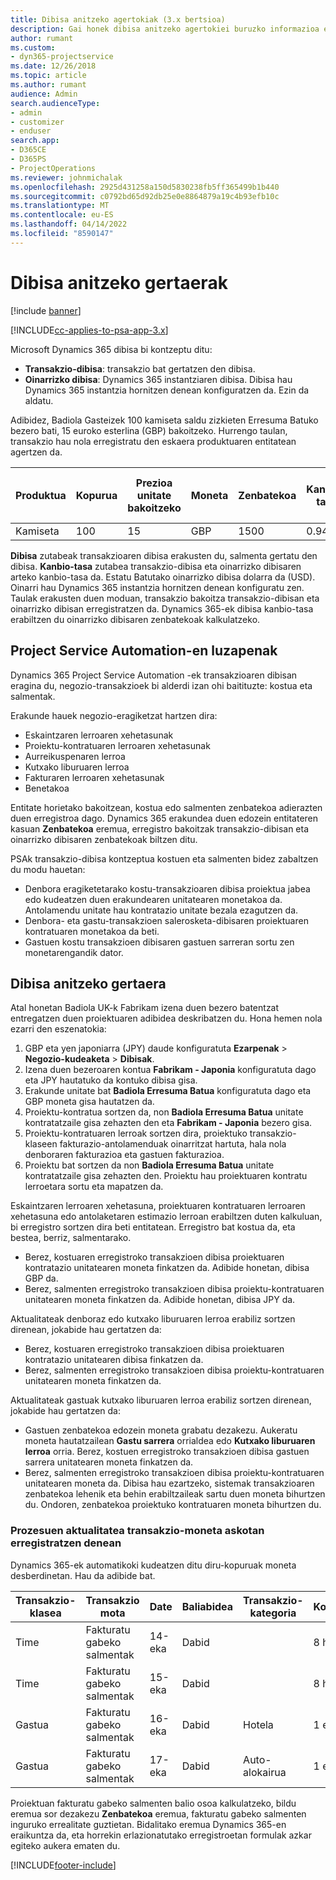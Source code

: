 ```yaml
---
title: Dibisa anitzeko agertokiak (3.x bertsioa)
description: Gai honek dibisa anitzeko agertokiei buruzko informazioa ematen du.
author: rumant
ms.custom:
- dyn365-projectservice
ms.date: 12/26/2018
ms.topic: article
ms.author: rumant
audience: Admin
search.audienceType:
- admin
- customizer
- enduser
search.app:
- D365CE
- D365PS
- ProjectOperations
ms.reviewer: johnmichalak
ms.openlocfilehash: 2925d431258a150d5830238fb5ff365499b1b440
ms.sourcegitcommit: c0792bd65d92db25e0e8864879a19c4b93efb10c
ms.translationtype: MT
ms.contentlocale: eu-ES
ms.lasthandoff: 04/14/2022
ms.locfileid: "8590147"
---
```

# <a name="multiple-currency-scenarios"></a>Dibisa anitzeko gertaerak

[!include [banner](../includes/psa-now-project-operations.md)]

[!INCLUDE[cc-applies-to-psa-app-3.x](../includes/cc-applies-to-psa-app-3x.md)]

Microsoft Dynamics 365 dibisa bi kontzeptu ditu:

- **Transakzio-dibisa**: transakzio bat gertatzen den dibisa. 
- **Oinarrizko dibisa**: Dynamics 365 instantziaren dibisa. Dibisa hau Dynamics 365 instantzia hornitzen denean konfiguratzen da. Ezin da aldatu.

Adibidez, Badiola Gasteizek 100 kamiseta saldu zizkieten Erresuma Batuko bezero bati, 15 euroko esterlina (GBP) bakoitzeko. Hurrengo taulan, transakzio hau nola erregistratu den eskaera produktuaren entitatean agertzen da.

| Produktua | Kopurua | Prezioa unitate bakoitzeko | Moneta | Zenbatekoa | Kanbio-tasa | Prezioa unitate bakoitzeko (oinarrizkoa)| Zenbatekoa (oinarrizkoa)|
|---------|----------|----------------|----------|--------|---------------|----------------------|--------------|
| Kamiseta | 100      | 15             | GBP      | 1500   | 0.94          | $17.25               | $1,725       |

**Dibisa** zutabeak transakzioaren dibisa erakusten du, salmenta gertatu den dibisa. **Kanbio-tasa** zutabea transakzio-dibisa eta oinarrizko dibisaren arteko kanbio-tasa da. Estatu Batutako oinarrizko dibisa dolarra da (USD). Oinarri hau Dynamics 365 instantzia hornitzen denean konfiguratu zen.
Taulak erakusten duen moduan, transakzio bakoitza transakzio-dibisan eta oinarrizko dibisan erregistratzen da. Dynamics 365-ek dibisa kanbio-tasa erabiltzen du oinarrizko dibisaren zenbatekoak kalkulatzeko.

## <a name="project-service-automation-extensions"></a>Project Service Automation-en luzapenak

Dynamics 365 Project Service Automation -ek transakzioaren dibisan eragina du, negozio-transakzioek bi alderdi izan ohi baitituzte: kostua eta salmentak.

Erakunde hauek negozio-eragiketzat hartzen dira:

- Eskaintzaren lerroaren xehetasunak
- Proiektu-kontratuaren lerroaren xehetasunak
- Aurreikuspenaren lerroa
- Kutxako liburuaren lerroa
- Fakturaren lerroaren xehetasunak
- Benetakoa

Entitate horietako bakoitzean, kostua edo salmenten zenbatekoa adierazten duen erregistroa dago. Dynamics 365 erakundea duen edozein entitateren kasuan **Zenbatekoa** eremua, erregistro bakoitzak transakzio-dibisan eta oinarrizko dibisaren zenbatekoak biltzen ditu. 

PSAk transakzio-dibisa kontzeptua kostuen eta salmenten bidez zabaltzen du modu hauetan:

- Denbora eragiketetarako kostu-transakzioaren dibisa proiektua jabea edo kudeatzen duen erakundearen unitatearen monetakoa da. Antolamendu unitate hau kontratazio unitate bezala ezagutzen da.
- Denbora- eta gastu-transakzioen salerosketa-dibisaren proiektuaren kontratuaren monetakoa da beti.
- Gastuen kostu transakzioen dibisaren gastuen sarreran sortu zen monetarengandik dator.

## <a name="multiple-currency-scenario"></a>Dibisa anitzeko gertaera

Atal honetan Badiola UK-k Fabrikam izena duen bezero batentzat entregatzen duen proiektuaren adibidea deskribatzen du. Hona hemen nola ezarri den eszenatokia:

1. GBP eta yen japoniarra (JPY) daude konfiguratuta **Ezarpenak** \> **Negozio-kudeaketa** \> **Dibisak**. 
2. Izena duen bezeroaren kontua **Fabrikam - Japonia** konfiguratuta dago eta JPY hautatuko da kontuko dibisa gisa.
3. Erakunde unitate bat **Badiola Erresuma Batua** konfiguratuta dago eta GBP moneta gisa hautatzen da.
4. Proiektu-kontratua sortzen da, non **Badiola Erresuma Batua** unitate kontratatzaile gisa zehazten den eta **Fabrikam - Japonia** bezero gisa.
5. Proiektu-kontratuaren lerroak sortzen dira, proiektuko transakzio-klaseen fakturazio-antolamenduak oinarritzat hartuta, hala nola denboraren fakturazioa eta gastuen fakturazioa.
6. Proiektu bat sortzen da non **Badiola Erresuma Batua** unitate kontratatzaile gisa zehazten den. Proiektu hau proiektuaren kontratu lerroetara sortu eta mapatzen da.


Eskaintzaren lerroaren xehetasuna, proiektuaren kontratuaren lerroaren xehetasuna edo antolaketaren estimazio lerroan erabiltzen duten kalkuluan, bi erregistro sortzen dira beti entitatean. Erregistro bat kostua da, eta bestea, berriz, salmentarako.

- Berez, kostuaren erregistroko transakzioen dibisa proiektuaren kontratazio unitatearen moneta finkatzen da. Adibide honetan, dibisa GBP da.
- Berez, salmenten erregistroko transakzioen dibisa proiektu-kontratuaren unitatearen moneta finkatzen da. Adibide honetan, dibisa JPY da.

Aktualitateak denboraz edo kutxako liburuaren lerroa erabiliz sortzen direnean, jokabide hau gertatzen da:

- Berez, kostuaren erregistroko transakzioen dibisa proiektuaren kontratazio unitatearen dibisa finkatzen da.
- Berez, salmenten erregistroko transakzioen dibisa proiektu-kontratuaren unitatearen moneta finkatzen da.

Aktualitateak gastuak kutxako liburuaren lerroa erabiliz sortzen direnean, jokabide hau gertatzen da:

- Gastuen zenbatekoa edozein moneta grabatu dezakezu. Aukeratu moneta hautatzailean **Gastu sarrera** orrialdea edo **Kutxako liburuaren lerroa** orria. Berez, kostuen erregistroko transakzioen dibisa gastuen sarrera unitatearen moneta finkatzen da. 
- Berez, salmenten erregistroko transakzioen dibisa proiektu-kontratuaren unitatearen moneta da. Dibisa hau ezartzeko, sistemak transakzioaren zenbatekoa lehenik eta behin erabiltzaileak sartu duen moneta bihurtzen du. Ondoren, zenbatekoa proiektuko kontratuaren moneta bihurtzen du. 

### <a name="computing-roll-ups-when-project-actuals-are-recorded-in-multiple-transaction-currencies"></a>Prozesuen aktualitatea transakzio-moneta askotan erregistratzen denean

Dynamics 365-ek automatikoki kudeatzen ditu diru-kopuruak moneta desberdinetan. Hau da adibide bat.

| Transakzio-klasea | Transakzio mota| Date   | Baliabidea | Transakzio-kategoria | Kopurua | Unitate-prezioa | Zenbatekoa      | Kanbio-tasa | Zenbatekoa oinarrizkoan |
|-------------------|------------------|--------|----------|----------------------|----------|--------------|-------------|---------------|----------------|
| Time              | Fakturatu gabeko salmentak   | 14-eka | Dabid  |                      | 8 h    | 20,000 JPY    | 160,000 JPY | 123           | 1,300.81 USD    |
| Time              | Fakturatu gabeko salmentak   | 15-eka | Dabid  |                      | 8 h    | 20,000 JPY    | 160,000 JPY | 123           | 1,300.81 USD    |
| Gastua           | Fakturatu gabeko salmentak   | 16-eka | Dabid  | Hotela                | 1 ea     | 250 EUR      | 250 EUR     | 0.94          | 265.95 USD     |
| Gastua           | Fakturatu gabeko salmentak   | 17-eka | Dabid  | Auto-alokairua           | 1 ea     | 150 EUR      | 150 EUR     | 0.94          | 159.57 USD     |

Proiektuan fakturatu gabeko salmenten balio osoa kalkulatzeko, bildu eremua sor dezakezu **Zenbatekoa** eremua, fakturatu gabeko salmenten inguruko errealitate guztietan. Bidalitako eremua Dynamics 365-en eraikuntza da, eta horrekin erlazionatutako erregistroetan formulak azkar egiteko aukera ematen du.


[!INCLUDE[footer-include](../includes/footer-banner.md)]
